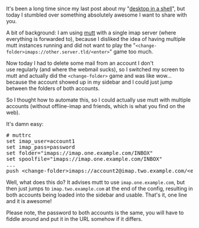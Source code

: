 <html><body><p>It's been a long time since my last post about my "<a href="http://www.die-welt.net/category/desktop-in-a-shell/">desktop in a shell</a>", but today I stumbled over something absolutely awesome I want to share with you.

A bit of background: I am using <a href="http://www.die-welt.net/2011/02/desktop-in-a-shell-mutt/">mutt</a> with a single imap server (where everything is forwarded to), because I disliked the idea of having multiple mutt instances running and did not want to play the "<code>&lt;change-folder&gt;imaps://other.server.tld/&lt;enter&gt;</code>" game too much.

Now today I had to delete some mail from an account I don't use regularly (and where the webmail sucks), so I switched my screen to mutt and actually did the <code>&lt;change-folder&gt;</code> game and was like wow... because the account showed up in my sidebar and I could just jump between the folders of both accounts.

So I thought how to automate this, so I could actually use mutt with multiple accounts (without offline-imap and friends, which is what you find on the web).

It's damn easy:
</p><pre># muttrc
set imap_user=account1
set imap_pass=password
set folder="imaps://imap.one.example.com/INBOX"
set spoolfile="imaps://imap.one.example.com/INBOX"
...
push &lt;change-folder&gt;imaps://account2@imap.two.example.com/&lt;enter&gt;</pre>

Well, what does this do? It advises mutt to use <code>imap.one.example.com</code>, but then just jumps to <code>imap.two.example.com</code> at the end of the config, resulting in both accounts being loaded into the sidebar and usable. That's it, one line and it is awesome!

Please note, the password to both accounts is the same, you will have to fiddle around and put it in the URL somehow if it differs.</body></html>
